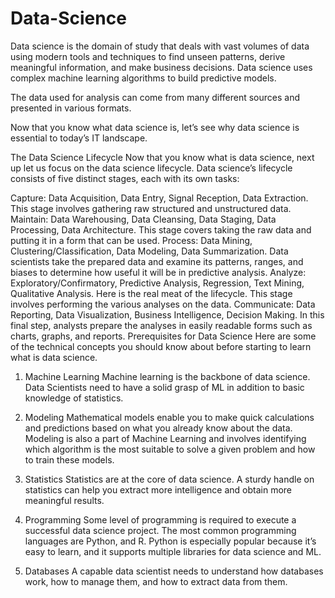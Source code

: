# Data-Science

Data science is the domain of study that deals with vast volumes of data using modern tools and techniques to find unseen patterns, derive meaningful information, and make business decisions. Data science uses complex machine learning algorithms to build predictive models.

The data used for analysis can come from many different sources and presented in various formats.

Now that you know what data science is, let’s see why data science is essential to today’s IT landscape.

The Data Science Lifecycle
Now that you know what is data science, next up let us focus on the data science lifecycle. Data science’s lifecycle consists of five distinct stages, each with its own tasks:

Capture: Data Acquisition, Data Entry, Signal Reception, Data Extraction. This stage involves gathering raw structured and unstructured data.
Maintain: Data Warehousing, Data Cleansing, Data Staging, Data Processing, Data Architecture. This stage covers taking the raw data and putting it in a form that can be used.
Process: Data Mining, Clustering/Classification, Data Modeling, Data Summarization. Data scientists take the prepared data and examine its patterns, ranges, and biases to determine how useful it will be in predictive analysis.
Analyze: Exploratory/Confirmatory, Predictive Analysis, Regression, Text Mining, Qualitative Analysis. Here is the real meat of the lifecycle. This stage involves performing the various analyses on the data.
Communicate: Data Reporting, Data Visualization, Business Intelligence, Decision Making. In this final step, analysts prepare the analyses in easily readable forms such as charts, graphs, and reports.
Prerequisites for Data Science
Here are some of the technical concepts you should know about before starting to learn what is data science.

1. Machine Learning
Machine learning is the backbone of data science. Data Scientists need to have a solid grasp of ML in addition to basic knowledge of statistics.

2. Modeling
Mathematical models enable you to make quick calculations and predictions based on what you already know about the data. Modeling is also a part of Machine Learning and involves identifying which algorithm is the most suitable to solve a given problem and how to train these models.

3. Statistics
Statistics are at the core of data science. A sturdy handle on statistics can help you extract more intelligence and obtain more meaningful results.

4. Programming
Some level of programming is required to execute a successful data science project. The most common programming languages are Python, and R. Python is especially popular because it’s easy to learn, and it supports multiple libraries for data science and ML.

5. Databases
A capable data scientist needs to understand how databases work, how to manage them, and how to extract data from them.
